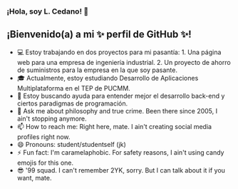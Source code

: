 ### ¡Hola, soy L. Cedano! 👋
## ¡Bienvenido(a) a mi ✨ perfil de GitHub ✨!

- 💻 Estoy trabajando en dos proyectos para mi pasantía:
      1. Una página web para una empresa de ingeniería industrial.
      2. Un proyecto de ahorro de suministros para la empresa en la que soy pasante.  
- 🎓 Actualmente, estoy estudiando Desarrollo de Aplicaciones Multiplataforma en el TEP de PUCMM. 
- 🤔 Estoy buscando ayuda para entender mejor el desarrollo back-end y ciertos paradigmas de programación.
- 💬 Ask me about philosophy and true crime. Been there since 2005, I ain't stopping anymore. 
- 📫 How to reach me: Right here, mate. I ain't creating social media profiles right now.
- 😄 Pronouns: student/studentself (jk)
- ⚡ Fun fact: I'm caramelaphobic. For safety reasons, I ain't using candy emojis for this one.
- 😎 '99 squad. I can't remember 2YK, sorry. But I can talk about it if you want, mate.


<!--
**lcedgonz/lcedgonz** is a ✨ _special_ ✨ repository because its `README.md` (this file) appears on your GitHub profile.

Here are some ideas to get you started:

- 🔭 I’m currently working on ...
- 🌱 I’m currently learning ...
- 👯 I’m looking to collaborate on ...
- 🤔 I’m looking for help with ...
- 💬 Ask me about ...
- 📫 How to reach me: ...
- 😄 Pronouns: ...
- ⚡ Fun fact: ...
-->
